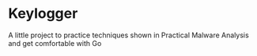 # Keylogger
A little project to practice techniques shown in Practical Malware Analysis and get comfortable with Go
